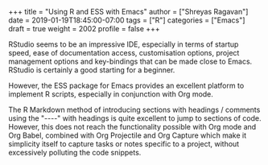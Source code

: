 +++
title = "Using R and ESS with Emacs"
author = ["Shreyas Ragavan"]
date = 2019-01-19T18:45:00-07:00
tags = ["R"]
categories = ["Emacs"]
draft = true
weight = 2002
profile = false
+++

RStudio seems to be an impressive IDE, especially in terms of startup speed, ease of documentation access, customisation options, project management options and key-bindings that can be made close to Emacs. RStudio is certainly a good starting for a beginner.

However, the ESS package for Emacs provides an excellent platform to implement R scripts, especially in conjunction with Org mode.

The R Markdown method of introducing sections with headings / comments using the "----" with headings is quite excellent to jump to sections of code. However, this does not reach the functionality possible with Org mode and Org Babel, combined with Org Projectile and Org Capture which make it simplicity itself to capture tasks or notes specific to a project, without excessively polluting the code snippets.
